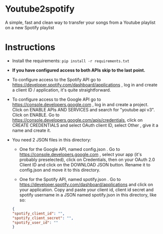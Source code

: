 # Youtube2spotify

A simple, fast and clean way to transfer your songs from a Youtube playlist on a new Spotify playlist

# Instructions
- Install the requirements:
` pip install -r requirements.txt `

- **If you have configured access to both APIs skip to the last point.** 

- To configure access to the Spotify API go to https://developer.spotify.com/dashboard/applications , log in and create a client ID / application, it's quite straightforward.

- To configure access to the Google API go to https://console.developers.google.com , log in and create a project. Click on ENABLE APIs AND SERVICES and search for "youtube api v3". Click on ENABLE. Go to https://console.developers.google.com/apis/credentials, click on CREATE CREDENTIALS and select OAuth client ID, select Other , give it a name and create it.

- You need 2 JSON files in this directory:
    - One for the Google API, named config.json . Go to https://console.developers.google.com , select your app (it's probably preselected), click on Credentials, then on your OAuth 2.0 Client ID and click on the DOWNLOAD JSON button. Rename it to config.json and move it to this directory.
    
    - One for the Spotify API, named spotify.json . Go to https://developer.spotify.com/dashboard/applications and click on your application. Copy and paste your client id, client id secret and spotify username in a JSON named spotify.json in this directory, like so:
    ```JSON
    {
    "spotify_client_id": "",
    "spotify_client_secret": "",
    "spotify_user_id": ""
    }
    ```
